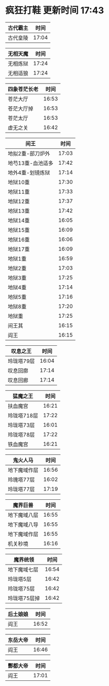 # 疯狂打鞋 更新时间 17:43

| 古代霸主   | 时间    |
|--------|-------|
| 古代皇陵 | 17:04 |

| 无相天魔   | 时间    |
|--------|-------|
| 无相炼狱 | 17:24 |
| 无相适狼 | 17:24 |

| 四象苍茫长老   | 时间    |
|--------|-------|
| 苍茫大厅 | 16:53 |
| 苍茫大厅掉 | 16:53 |
| 苍茫太厅 | 16:53 |
| 虚无之关 | 16:42 |

| 间王   | 时间    |
|--------|-------|
| 地拟2重-部刀炉外 | 17:03 |
| 地芍13重-血池适多 | 17:42 |
| 地外4重-划镜炼狱 | 17:14 |
| 地狱10重 | 17:30 |
| 地狱11重 | 17:33 |
| 地狱12重 | 17:37 |
| 地狱13重 | 17:42 |
| 地狱14重 | 16:05 |
| 地狱15重 | 16:09 |
| 地狱16重 | 16:06 |
| 地狱17重 | 16:09 |
| 地狱1重 | 16:59 |
| 地狱2重 | 17:03 |
| 地狱3重 | 17:25 |
| 地狱4重 | 17:14 |
| 地狱5重 | 17:16 |
| 地狱8重 | 17:20 |
| 地狱重 | 17:25 |
| 间王其 | 16:15 |
| 阎王 | 16:15 |

| 叹息之王   | 时间    |
|--------|-------|
| 玲珑塔79层 | 16:04 |
| 叹息回廓 | 17:14 |
| 叹息回廊 | 17:14 |

| 猛魔之王   | 时间    |
|--------|-------|
| 扶血魔宫 | 16:21 |
| 玲珑塔718层 | 17:22 |
| 玲珑塔73层 | 16:01 |
| 玲珑塔78层 | 17:22 |
| 铁血魔宫 | 16:21 |

| 鬼火人马   | 时间    |
|--------|-------|
| 地下魔域作层 | 16:56 |
| 玲瑰塔77层 | 16:02 |
| 玲珑塔77层 | 17:19 |

| 魔界巨兽   | 时间    |
|--------|-------|
| 地下魔域八层 | 16:55 |
| 地下魔域八导 | 16:55 |
| 地下魔域作层 | 16:55 |
| 机关秒境 | 16:16 |

| 魔界统领   | 时间    |
|--------|-------|
| 地下魔域七层 | 16:54 |
| 玲珑塔5层 | 16:42 |
| 玲珑塔75层 | 16:42 |
| 玲珑塔75层掉 | 16:42 |

| 后土娘娘   | 时间    |
|--------|-------|
| 阎王 | 16:52 |

| 东岳大帝   | 时间    |
|--------|-------|
| 阎王 | 16:46 |

| 酆都大帝   | 时间    |
|--------|-------|
| 阎王 | 17:01 |